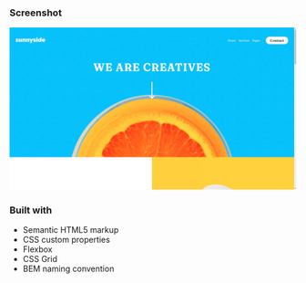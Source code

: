 
### Screenshot

![](./screenshot.jpg)


### Built with

- Semantic HTML5 markup
- CSS custom properties
- Flexbox
- CSS Grid
- BEM naming convention

